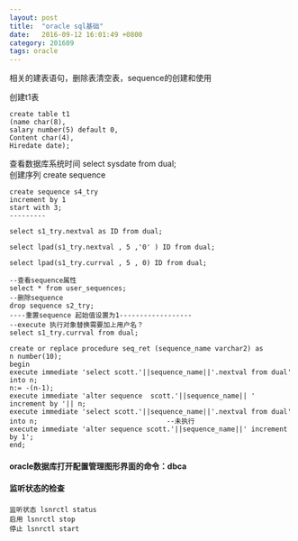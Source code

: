 ```yaml
---
layout: post
title:  "oracle sql基础"
date:   2016-09-12 16:01:49 +0800
category: 201609
tags: oracle
---
```

相关的建表语句，删除表清空表，sequence的创建和使用

<!--break-->

创建t1表

	create table t1
	(name char(8),
	salary number(5) default 0,
	Content char(4),
	Hiredate date);

查看数据库系统时间 select sysdate from dual;  
创建序列 create sequence

	create sequence s4_try 
	increment by 1
	start with 3;
	---------

	select s1_try.nextval as ID from dual;

	select lpad(s1_try.nextval , 5 ,'0' ) ID from dual;

	select lpad(s1_try.currval , 5 , 0) ID from dual;
	
	--查看sequence属性
	select * from user_sequences;
	--删除sequence
	drop sequence s2_try;
	----重置sequence 起始值设置为1------------------
	--execute 执行对象替换需要加上用户名？
	select s1_try.currval from dual;

	create or replace procedure seq_ret (sequence_name varchar2) as 
	n number(10);
	begin
	execute immediate 'select scott.'||sequence_name||'.nextval from dual' into n;
	n:= -(n-1);
	execute immediate 'alter sequence  scott.'||sequence_name|| ' increment by '|| n;
	execute immediate 'select scott.'||sequence_name||'.nextval from dual' into n;                                --未执行
	execute immediate 'alter sequence scott.'||sequence_name||' increment by 1';
	end;
	

#### oracle数据库打开配置管理图形界面的命令：dbca

#### 监听状态的检查
	
	监听状态 lsnrctl status
	启用 lsnrctl stop
	停止 lsnrctl start